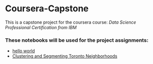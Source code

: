 # Coursera-Capstone

This is a capstone project for the coursera course: *Data Science Professional Certification from IBM*

### These notebooks will be used for the project assignments:
- [hello world](./hello_world.ipynb)
- [Clustering and Segmenting Toronto Neighborhoods](./Clustering%20and%20Segmenting%20Toronto%20Neighborhoods.ipynb)
